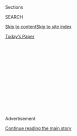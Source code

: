 <div id="app">

<div>

<div>

<div>

<div class="NYTAppHideMasthead css-1q2w90k e1suatyy0">

<div class="section css-ui9rw0 e1suatyy2">

<div class="css-eph4ug er09x8g0">

<div class="css-6n7j50">

</div>

<span class="css-1dv1kvn">Sections</span>

<div class="css-10488qs">

<span class="css-1dv1kvn">SEARCH</span>

</div>

[Skip to content](#site-content)[Skip to site
index](#site-index)

</div>

<div class="css-10698na e1huz5gh0">

</div>

</div>

<div id="masthead-bar-one" class="section hasLinks css-15hmgas e1csuq9d3">

<div class="css-uqyvli e1csuq9d0">

</div>

<div class="css-1uqjmks e1csuq9d1">

</div>

<div class="css-9e9ivx">

[](https://myaccount.nytimes3xbfgragh.onion/auth/login?response_type=cookie&client_id=vi)

</div>

<div class="css-1bvtpon e1csuq9d2">

[Today’s
Paper](https://www.nytimes3xbfgragh.onion/section/todayspaper)

</div>

</div>

</div>

</div>

<div data-aria-hidden="false">

<div id="site-content" data-role="main">

<div>

<div class="css-1aor85t" style="opacity:0.000000001;z-index:-1;visibility:hidden">

<div class="css-1hqnpie">

<div class="css-epjblv">

<span class="css-z6pdnw">Poem: i want to speak of
unity</span>

</div>

<div class="css-k008qs">

<div class="css-1iwv8en">

<span class="css-18z7m18"></span>

<div>

<div>

</div>

</div>

</div>

<span class="css-1n6z4y">https://nyti.ms/3igCDyy</span>

<div class="css-1705lsu">

<div class="css-4xjgmj">

<div class="css-4skfbu" data-role="toolbar" data-aria-label="Social Media Share buttons, Save button, and Comments Panel with current comment count" data-testid="share-tools">

  - 
  - 
  - 
  - 
    
    <div class="css-6n7j50">
    
    </div>

  - 

</div>

</div>

</div>

</div>

</div>

</div>

<div class="css-13pd83m">

</div>

<div id="top-wrapper" class="css-1sy8kpn">

<div id="top-slug" class="css-l9onyx">

Advertisement

</div>

[Continue reading the main
story](#after-top)

<div class="ad top-wrapper" style="text-align:center;height:100%;display:block;min-height:250px">

<div id="top" class="place-ad" data-position="top" data-size-key="top">

</div>

</div>

<div id="after-top">

</div>

</div>

<div>

<div id="sponsor-wrapper" class="css-1hyfx7x">

<div id="sponsor-slug" class="css-19vbshk">

Supported by

</div>

[Continue reading the main
story](#after-sponsor)

<div id="sponsor" class="ad sponsor-wrapper" style="text-align:center;height:100%;display:block">

</div>

<div id="after-sponsor">

</div>

</div>

<div class="css-186x18t">

</div>

<div class="css-1vkm6nb ehdk2mb0">

# Poem: i want to speak of unity

</div>

<div class="css-18e8msd">

<div class="css-vp77d3 epjyd6m0">

<div class="css-1baulvz">

By <span class="css-1baulvz last-byline" itemprop="name">Juan Felipe
Herrera</span>

Selected by <span class="css-1baulvz last-byline" itemprop="name">Naomi
Shihab Nye</span>

</div>

</div>

  - 
    
    <div class="css-1ea1lzw e16638kd2">
    
    Published Aug. 6, 2020Updated Aug. 9,
    2020
    
    </div>

  - 
    
    <div class="css-4xjgmj">
    
    <div class="css-pvvomx" data-role="toolbar" data-aria-label="Social Media Share buttons, Save button, and Comments Panel with current comment count" data-testid="share-tools">
    
      - 
      - 
      - 
      - 
        
        <div class="css-6n7j50">
        
        </div>
    
      - 
    
    </div>
    
    </div>

</div>

</div>

<div class="section meteredContent css-1r7ky0e" name="articleBody" itemprop="articleBody">

<div class="css-1fanzo5 StoryBodyCompanionColumn">

<div class="css-53u6y8">

Each of us carries a cord of hope through all our wandering days. Where
it begins, when we found ourselves leaving home — so many homes; or when
we arrived, when consciousness widened to possibilities of community —
the cord grows stronger or frays. Juan Felipe Herrera’s magnificent new
poems in “Every Day We Get More Illegal” testify to the deepest parts of
the American dream — the streets and parking lots, the stores and
restaurants and futures that belong to all — from the times when hope
was bright, more like an intimate song than any anthem stirring the
blood. *Selected by Naomi Shihab
Nye*

</div>

</div>

<div class="css-79elbk" data-testid="photoviewer-wrapper">

<div class="css-z3e15g" data-testid="photoviewer-wrapper-hidden">

</div>

<div class="css-1a48zt4 ehw59r15" data-testid="photoviewer-children">

![](https://static01.graylady3jvrrxbe.onion/images/2020/08/09/magazine/09mag-poem-1/09mag-poem-1-articleLarge-v2.jpg?quality=75&auto=webp&disable=upscale)

</div>

</div>

<div class="css-1fanzo5 StoryBodyCompanionColumn">

<div class="css-53u6y8">

<span class="css-8l6xbc evw5hdy0"> </span>— i want to speak of unity
that  
<span class="css-8l6xbc evw5hdy0"> </span>indescribable thing  
we have been speaking of since ’67 when I first stepped  
<span class="css-8l6xbc evw5hdy0"> </span>into LA  
with a cardboard box luggage piece I was distracted by you  
your dances askew & somersaults the kind you see at  
<span class="css-8l6xbc evw5hdy0"> </span>shopping centers  
& automobile super sale events — the horns &  
<span class="css-8l6xbc evw5hdy0"> </span>bayonets most of all  
I wanted to pierce the density the elixirs of everything  
<span class="css-8l6xbc evw5hdy0"> </span>something  
like Max Beckmann did in that restaurant painting of  
<span class="css-8l6xbc evw5hdy0"> </span>’37 or ’38 exiled  
from Germany banned & blazing black jacket — that  
<span class="css-8l6xbc evw5hdy0"> </span>everything  
in a time of all things in collapse  
that embrace that particular set of syllables of a sudden  
<span class="css-8l6xbc evw5hdy0"> </span>attack  
or just a breath of a song the one I would hear back in  
<span class="css-8l6xbc evw5hdy0"> </span>the early ’50s  
when I walked the barren earth with my mother &  
<span class="css-8l6xbc evw5hdy0"> </span>father the sound  
of One when Luz still lived & Felipe still parted the red  
<span class="css-8l6xbc evw5hdy0"> </span>lands  
& no one knew we existed in the fires the flames that  
<span class="css-8l6xbc evw5hdy0"> </span>consume all of us  
now

-----

**Naomi Shihab Nye** is the Young People’s Poet Laureate of the Poetry
Foundation in Chicago. Her latest book is “Cast Away,” from Greenwillow
Books. **Juan Felipe Herrera** traveled the nation from 2015 to 2017 as
the United States poet laureate and wrote about it in “Every Day We Get
More Illegal” (City Lights Publishers, 2020).

Illustration by R.O. Blechman

</div>

</div>

</div>

<div>

</div>

<div>

</div>

<div>

</div>

<div>

<div id="bottom-wrapper" class="css-1ede5it">

<div id="bottom-slug" class="css-l9onyx">

Advertisement

</div>

[Continue reading the main
story](#after-bottom)

<div id="bottom" class="ad bottom-wrapper" style="text-align:center;height:100%;display:block;min-height:90px">

</div>

<div id="after-bottom">

</div>

</div>

</div>

</div>

</div>

## Site Index

<div>

</div>

## Site Information Navigation

  - [© <span>2020</span> <span>The New York Times
    Company</span>](https://help.nytimes3xbfgragh.onion/hc/en-us/articles/115014792127-Copyright-notice)

<!-- end list -->

  - [NYTCo](https://www.nytco.com/)
  - [Contact
    Us](https://help.nytimes3xbfgragh.onion/hc/en-us/articles/115015385887-Contact-Us)
  - [Work with us](https://www.nytco.com/careers/)
  - [Advertise](https://nytmediakit.com/)
  - [T Brand Studio](http://www.tbrandstudio.com/)
  - [Your Ad
    Choices](https://www.nytimes3xbfgragh.onion/privacy/cookie-policy#how-do-i-manage-trackers)
  - [Privacy](https://www.nytimes3xbfgragh.onion/privacy)
  - [Terms of
    Service](https://help.nytimes3xbfgragh.onion/hc/en-us/articles/115014893428-Terms-of-service)
  - [Terms of
    Sale](https://help.nytimes3xbfgragh.onion/hc/en-us/articles/115014893968-Terms-of-sale)
  - [Site
    Map](https://spiderbites.nytimes3xbfgragh.onion)
  - [Help](https://help.nytimes3xbfgragh.onion/hc/en-us)
  - [Subscriptions](https://www.nytimes3xbfgragh.onion/subscription?campaignId=37WXW)

</div>

</div>

</div>

</div>
